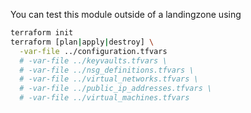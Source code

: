 You can test this module outside of a landingzone using

```bash
terraform init
terraform [plan|apply|destroy] \
  -var-file ../configuration.tfvars
  # -var-file ../keyvaults.tfvars \
  # -var-file ../nsg_definitions.tfvars \
  # -var-file ../virtual_networks.tfvars \
  # -var-file ../public_ip_addresses.tfvars \
  # -var-file ../virtual_machines.tfvars
```
